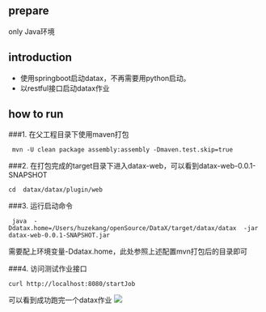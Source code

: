 ## prepare
only  Java环境

## introduction
- 使用springboot启动datax，不再需要用python启动。
- 以restful接口启动datax作业

## how to run
###1.   在父工程目录下使用maven打包
```
 mvn -U clean package assembly:assembly -Dmaven.test.skip=true 
```

###2. 在打包完成的target目录下进入datax-web，可以看到datax-web-0.0.1-SNAPSHOT
```
cd  datax/datax/plugin/web
```

###3.  运行启动命令
```
 java  -Ddatax.home=/Users/huzekang/openSource/DataX/target/datax/datax  -jar datax-web-0.0.1-SNAPSHOT.jar
```
需要配上环境变量-Ddatax.home，此处参照上述配置mvn打包后的目录即可

###4. 访问测试作业接口
```
curl http://localhost:8080/startJob
```
可以看到成功跑完一个datax作业
![](https://raw.githubusercontent.com/peter1040080742/picbed/master/20190505162333.png)